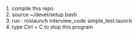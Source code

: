 1. compile this repo
2. source ~/devel/setup.bash
3. run : roslaunch interview_code simple_test.launch
4. type Ctrl + C to stop this program

